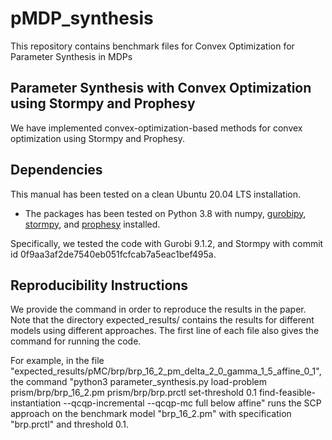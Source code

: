 # pMDP_synthesis
This repository contains benchmark files for Convex Optimization for Parameter Synthesis in MDPs

## Parameter Synthesis with Convex Optimization using Stormpy and Prophesy

We have implemented convex-optimization-based methods for convex optimization using Stormpy and Prophesy.

## Dependencies

This manual has been tested on a clean Ubuntu 20.04 LTS installation.

- The packages has been tested on Python 3.8 with numpy, [gurobipy](https://www.gurobi.com/downloads/gurobi-software/), [stormpy](https://moves-rwth.github.io/stormpy/), and [prophesy](https://github.com/mcubuktepe/prophesy) installed.

Specifically, we tested the code with Gurobi 9.1.2, and Stormpy with commit id 0f9aa3af2de7540eb051fcfcab7a5eac1bef495a.


## Reproducibility Instructions

We provide the command in order to reproduce the results in the paper. Note that the directory expected_results/ contains the results for different models using different approaches. The first line of each file also gives the command for running the code.

For example, in the file "expected_results/pMC/brp/brp_16_2_pm_delta_2_0_gamma_1_5_affine_0_1", the command "python3 parameter_synthesis.py load-problem prism/brp/brp_16_2.pm prism/brp/brp.prctl set-threshold 0.1 find-feasible-instantiation --qcqp-incremental --qcqp-mc full below affine"  runs the SCP approach on the benchmark model "brp_16_2.pm" with specification "brp.prctl" and threshold 0.1.
